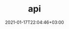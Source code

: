 ---
title: "api"
date: 2021-01-17T22:04:46+03:00
draft: false
url: "api/index.html"
layout : "json"
redirect: "../api.json"
---